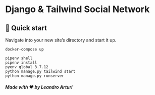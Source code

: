 # Django & Tailwind Social Network

## 🚀 Quick start

Navigate into your new site’s directory and start it up.

```shell
docker-compose up
```

```shell
pipenv shell
pipenv install
pyenv global 3.7.12
python manage.py tailwind start
python manage.py runserver
```

##### Made with ❤️ by Leandro Arturi
